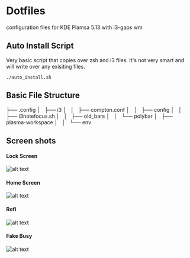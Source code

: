 # Dotfiles 
configuration files for KDE Plamsa 5.13 with i3-gaps wm
<br>

## Auto Install Script

Very basic script that copies over zsh and i3 files. It's not very smart and will write over any exisiting files.

	./auto_install.sh

## Basic File Structure

├── .config
│   ├── i3
│   │   ├── compton.conf
│   │   ├── config
│   │   ├── i3notefocus.sh
│   │   ├── old_bars
│   │   └── polybar
│   ├── plasma-workspace
│   │   └── env


## Screen shots ##

#### Lock Screen ####
![alt text](https://github.com/akhilcjacob/dotfiles/blob/master/images/lockscreen.png)

#### Home Screen ####
![alt text](https://github.com/akhilcjacob/dotfiles/blob/master/images/only_terminal.png)

#### Rofi ####
![alt text](https://github.com/akhilcjacob/dotfiles/blob/master/images/rofi.png)

#### Fake Busy ####
![alt text](https://github.com/akhilcjacob/dotfiles/blob/master/images/code_chrome.png)

